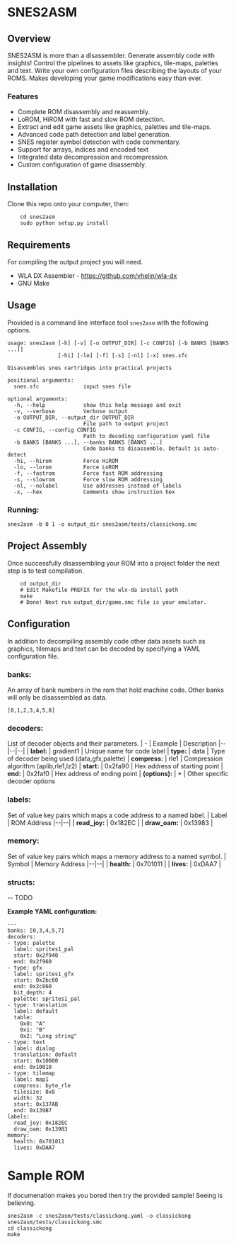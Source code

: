 SNES2ASM
========

Overview
--------

SNES2ASM is more than a disassembler. Generate assembly code with insights! Control the pipelines to assets like graphics, tile-maps, palettes and text. Write your own configuration files describing the layouts of your ROMS. Makes developing your game modifications easy than ever.

### Features
* Complete ROM disassembly and reassembly.
* LoROM, HiROM with fast and slow ROM detection.
* Extract and edit game assets like graphics, palettes and tile-maps.
* Advanced code path detection and label generation.
* SNES register symbol detection with code commentary.
* Support for arrays, indices and encoded text
* Integrated data decompression and recompression.
* Custom configuration of game disassembly.


Installation
------------

Clone this repo onto your computer, then:
```
    cd snes2asm
    sudo python setup.py install
```

Requirements
------------

  For compiling the output project you will need.

  * WLA DX Assembler - https://github.com/vhelin/wla-dx
  * GNU Make

Usage
-----
Provided is a command line interface tool `snes2asm` with the following options.
```
usage: snes2asm [-h] [-v] [-o OUTPUT_DIR] [-c CONFIG] [-b BANKS [BANKS ...]]
                [-hi] [-lo] [-f] [-s] [-nl] [-x] snes.sfc

Disassembles snes cartridges into practical projects

positional arguments:
  snes.sfc              input snes file

optional arguments:
  -h, --help            show this help message and exit
  -v, --verbose         Verbose output
  -o OUTPUT_DIR, --output_dir OUTPUT_DIR
                        File path to output project
  -c CONFIG, --config CONFIG
                        Path to decoding configuration yaml file
  -b BANKS [BANKS ...], --banks BANKS [BANKS ...]
                        Code banks to disassemble. Default is auto-detect
  -hi, --hirom          Force HiROM
  -lo, --lorom          Force LoROM
  -f, --fastrom         Force fast ROM addressing
  -s, --slowrom         Force slow ROM addressing
  -nl, --nolabel        Use addresses instead of labels
  -x, --hex             Comments show instruction hex
```
### Running:
```
snes2asm -b 0 1 -o output_dir snes2asm/tests/classickong.smc
```

Project Assembly
----------------
Once successfully disassembling your ROM into a project folder the next step is to test compilation.
```
    cd output_dir
    # Edit Makefile PREFIX for the wlx-da install path
    make
    # Done! Next run output_dir/game.smc file is your emulator.
```

Configuration
-------------

In addition to decompiling assembly code other data assets such as graphics, tilemaps and text can be decoded by specifying a YAML configuration file.

### banks:
An array of bank numbers in the rom that hold machine code. Other banks will only be disassembled as data.
```
[0,1,2,3,4,5,8]
```
### decoders:
List of decoder objects and their parameters.
| - | Example | Description
|--|--|--|
| **label:** | gradient1 | Unique name for code label 
| **type:** | data | Type of decoder being used (data,gfx,palette)
| **compress:** | rle1 | Compression algorithm (aplib,rle1,lz2)
| **start:** | 0x2fa90 | Hex address of starting point 
| **end:** | 0x2faf0 | Hex address of ending point 
| **(options):** | * | Other specific decoder options

### labels:
Set of value key pairs which maps a code address to a named label.
| Label | ROM Address
|--|--|
| **read_joy:** | 0x182EC |
| **draw_oam:** | 0x13983 |

### memory:
Set of value key pairs which maps a memory address to a named symbol.
| Symbol | Memory Address
|--|--|
| **health:** | 0x701011 |
| **lives:** | 0xDAA7 |

### structs:
-- TODO

**Example YAML configuration:**
```
---
banks: [0,3,4,5,7]
decoders:
- type: palette
  label: sprites1_pal
  start: 0x2f940
  end: 0x2f960
- type: gfx
  label: sprites1_gfx
  start: 0x2bc60
  end: 0x2c860
  bit_depth: 4
  palette: sprites1_pal
- type: translation
  label: default
  table:
    0x0: "A"
    0x1: "B"
    0x2: "Long string"
- type: text
  label: dialog
  translation: default
  start: 0x10000
  end: 0x10010
- type: tilemap
  label: map1
  compress: byte_rle
  tilesize: 8x8
  width: 32
  start: 0x137AB
  end: 0x139B7
labels:
  read_joy: 0x182EC
  draw_oam: 0x13983
memory:
  health: 0x701011
  lives: 0xDAA7
```


Sample ROM
==========
If documenation makes you bored then try the provided sample! Seeing is believing. 
```
snes2asm -c snes2asm/tests/classickong.yaml -o classickong snes2asm/tests/classickong.smc
cd classickong
make
```
